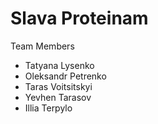 # Slava Proteinam

Team Members

- Tatyana Lysenko
- Oleksandr Petrenko
- Taras Voitsitskyi
- Yevhen Tarasov
- Illia Terpylo

